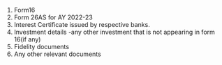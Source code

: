 1. Form16
2. Form 26AS for AY 2022-23
3. Interest Certificate issued by respective banks.
4. Investment details -any other investment that is not appearing in form 16(if any)
5. Fidelity documents
6. Any other relevant documents 
